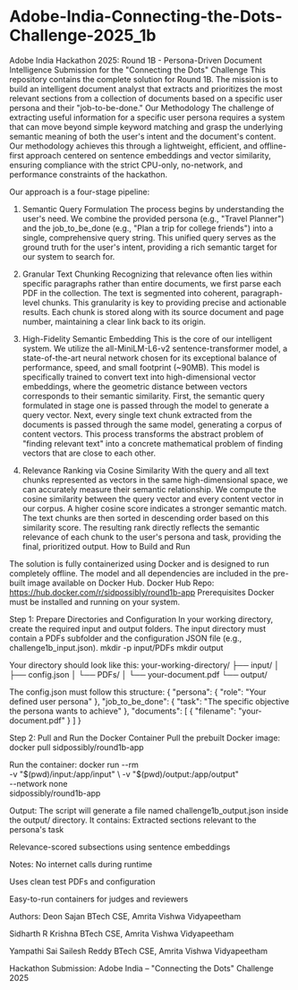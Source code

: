 # Adobe-India-Connecting-the-Dots-Challenge-2025_1b
Adobe India Hackathon 2025: Round 1B - Persona-Driven Document Intelligence
Submission for the "Connecting the Dots" Challenge
This repository contains the complete solution for Round 1B. The mission is to build an intelligent document analyst that extracts and prioritizes the most relevant sections from a collection of documents based on a specific user persona and their "job-to-be-done."
Our Methodology
The challenge of extracting useful information for a specific user persona requires a system that can move beyond simple keyword matching and grasp the underlying semantic meaning of both the user's intent and the document's content. Our methodology achieves this through a lightweight, efficient, and offline-first approach centered on sentence embeddings and vector similarity, ensuring compliance with the strict CPU-only, no-network, and performance constraints of the hackathon.

Our approach is a four-stage pipeline:

1. Semantic Query Formulation
The process begins by understanding the user's need. We combine the provided persona (e.g., "Travel Planner") and the job_to_be_done (e.g., "Plan a trip for college friends") into a single, comprehensive query string. This unified query serves as the ground truth for the user's intent, providing a rich semantic target for our system to search for.

2. Granular Text Chunking
Recognizing that relevance often lies within specific paragraphs rather than entire documents, we first parse each PDF in the collection. The text is segmented into coherent, paragraph-level chunks. This granularity is key to providing precise and actionable results. Each chunk is stored along with its source document and page number, maintaining a clear link back to its origin.

3. High-Fidelity Semantic Embedding
This is the core of our intelligent system. We utilize the all-MiniLM-L6-v2 sentence-transformer model, a state-of-the-art neural network chosen for its exceptional balance of performance, speed, and small footprint (~90MB). This model is specifically trained to convert text into high-dimensional vector embeddings, where the geometric distance between vectors corresponds to their semantic similarity.
First, the semantic query formulated in stage one is passed through the model to generate a query vector.
Next, every single text chunk extracted from the documents is passed through the same model, generating a corpus of content vectors.
This process transforms the abstract problem of "finding relevant text" into a concrete mathematical problem of finding vectors that are close to each other.

4. Relevance Ranking via Cosine Similarity
With the query and all text chunks represented as vectors in the same high-dimensional space, we can accurately measure their semantic relationship. We compute the cosine similarity between the query vector and every content vector in our corpus. A higher cosine score indicates a stronger semantic match. The text chunks are then sorted in descending order based on this similarity score. The resulting rank directly reflects the semantic relevance of each chunk to the user's persona and task, providing the final, prioritized output.
How to Build and Run

The solution is fully containerized using Docker and is designed to run completely offline. The model and all dependencies are included in the pre-built image available on Docker Hub.
Docker Hub Repo: https://hub.docker.com/r/sidpossibly/round1b-app
Prerequisites
Docker must be installed and running on your system.

Step 1: Prepare Directories and Configuration
In your working directory, create the required input and output folders. The input directory must contain a PDFs subfolder and the configuration JSON file (e.g., challenge1b_input.json).
mkdir -p input/PDFs
mkdir output


Your directory should look like this:
your-working-directory/
├── input/
│   ├── config.json
│   └── PDFs/
│       └── your-document.pdf
└── output/


The config.json must follow this structure:
{
  "persona": {
    "role": "Your defined user persona"
  },
  "job_to_be_done": {
    "task": "The specific objective the persona wants to achieve"
  },
  "documents": [
    {
      "filename": "your-document.pdf"
    }
  ]
}


Step 2: Pull and Run the Docker Container
Pull the prebuilt Docker image:
docker pull sidpossibly/round1b-app

Run the container:
docker run --rm \
  -v "$(pwd)/input:/app/input" \
  -v "$(pwd)/output:/app/output" \
  --network none \
  sidpossibly/round1b-app

Output:
The script will generate a file named challenge1b_output.json inside the output/ directory.
 It contains:
Extracted sections relevant to the persona's task


Relevance-scored subsections using sentence embeddings


Notes:
No internet calls during runtime


Uses clean test PDFs and configuration


Easy-to-run containers for judges and reviewers


Authors:
Deon Sajan
 BTech CSE, Amrita Vishwa Vidyapeetham


Sidharth R Krishna
 BTech CSE, Amrita Vishwa Vidyapeetham


Yampathi Sai Sailesh Reddy
 BTech CSE, Amrita Vishwa Vidyapeetham


Hackathon Submission:
 Adobe India – "Connecting the Dots" Challenge 2025

